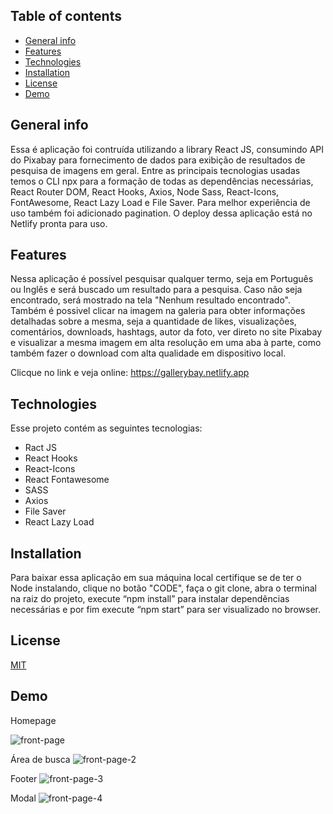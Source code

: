

## Table of contents
* [General info](#general-info)
* [Features](#Features)
* [Technologies](#technologies)
* [Installation](#Installation)
* [License](#License)
* [Demo](#Demo)

## General info
Essa é aplicação foi contruída utilizando a library React JS, consumindo API do Pixabay para fornecimento de dados para exibição de resultados de pesquisa de imagens em geral.
Entre as principais tecnologias usadas temos o CLI npx para a formação de todas as dependências necessárias, React Router DOM, React Hooks, Axios, Node Sass, React-Icons, FontAwesome, React Lazy Load e File Saver. Para melhor experiência de uso também foi adicionado pagination.
O deploy dessa aplicação está no Netlify pronta para uso. 

## Features
Nessa aplicação é possível pesquisar qualquer termo, seja em Português ou Inglês e será buscado um resultado para a pesquisa. Caso não seja encontrado, será mostrado na tela "Nenhum resultado encontrado".
Também é possivel clicar na imagem na galeria para obter informações detalhadas sobre a mesma, seja a quantidade de likes, visualizações, comentários, downloads, hashtags, autor da foto, ver direto no site Pixabay e visualizar a mesma imagem em alta resolução em uma aba à parte,  como também fazer o download com alta qualidade em dispositivo local.

 Clicque no link e veja online: https://gallerybay.netlify.app
	
## Technologies
Esse projeto contém as seguintes tecnologias:
* Ract JS 
* React Hooks
* React-Icons
* React Fontawesome
* SASS
* Axios
* File Saver
* React Lazy Load
	
## Installation
Para baixar essa aplicação em sua máquina local certifique se de ter o Node instalando, clique no botão "CODE",  faça o git clone, abra o terminal na raiz do projeto, execute “npm install” para instalar dependências necessárias e por fim execute “npm start” para ser visualizado no browser. 
 

## License
[MIT](https://choosealicense.com/licenses/mit/)


## Demo
Homepage

 ![front-page](https://user-images.githubusercontent.com/66249777/144848754-db69ad6a-c1a8-4055-ba96-799ac392e7bf.png)
 
 Área de busca
 ![front-page-2](https://user-images.githubusercontent.com/66249777/144848875-3a813ee1-06bb-4d75-b173-efa05882136a.png)
 
 Footer
 ![front-page-3](https://user-images.githubusercontent.com/66249777/144849012-e45eab08-8893-4534-b3f0-e2f2d744f469.png)
 
 Modal
 ![front-page-4](https://user-images.githubusercontent.com/66249777/144849137-96954bd7-8c28-4c51-9a48-0efa68768977.png)
